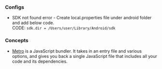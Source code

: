 ### Configs
- SDK not found error - Create local.properties file under android folder and add below code. <br/> CODE: `sdk.dir = /Users/user/Library/Android/sdk`

### Concepts
- [Metro](https://metrobundler.dev/docs/configuration) is a JavaScript bundler. It takes in an entry file and various options, and gives you back a single JavaScript file that includes all your code and its dependencies.